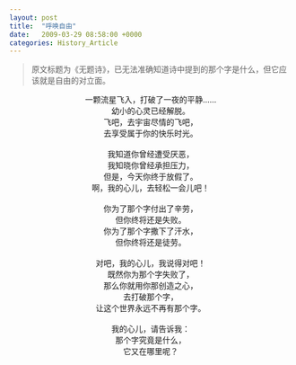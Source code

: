 ```yaml
---
layout: post
title:  "呼唤自由"
date:   2009-03-29 08:58:00 +0000
categories: History_Article
---
```


<div>
<blockquote class='quote-style'>
原文标题为《无题诗》，已无法准确知道诗中提到的那个字是什么，但它应该就是自由的对立面。<!--excerpt-->
</blockquote>
</div>

<div align='center'>
一颗流星飞入，打破了一夜的平静……<br>
幼小的心灵已经解脱。 <br>
飞吧，去宇宙尽情的飞吧，<br>
去享受属于你的快乐时光。 <br>
<br>
我知道你曾经遭受厌恶， <br>
我知晓你曾经承担压力， <br>
但是，今天你终于放假了。 <br>
啊，我的心儿，去轻松一会儿吧！ <br>
<br>
你为了那个字付出了辛劳， <br>
但你终将还是失败。 <br>
你为了那个字撒下了汗水， <br>
但你终将还是徒劳。 <br>
<br>
对吧，我的心儿，我说得对吧！ <br>
既然你为那个字失败了，<br>
那么你就用你那创造之心， <br>
去打破那个字，<br>
让这个世界永远不再有那个字。 <br>
<br>
我的心儿，请告诉我： <br>
那个字究竟是什么， <br>
它又在哪里呢？<br>
</div>